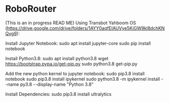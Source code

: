 # RoboRouter
(This is an in progress READ ME)
Using Transbot Yahboom OS (https://drive.google.com/drive/folders/1AYY0aqfEIAUVye5KiGW9kl8dchKNQvg9):

Install Jupyter Notebook:
sudo apt install jupyter-core
sudo pip install notebook

Install Python3.8:
sudo apt install python3.8
wget https://bootstrap.pypa.io/get-pip.py
sudo python3.8 get-pip.py

Add the new python kernel to jupyter notebook:
sudo pip3.8 install notebook
sudo pip3.8 install ipykernel
sudo python3.8 -m ipykernel install --name py3.8 --display-name "Python 3.8"

Install Dependencies:
sudo pip3.8 install ultralytics
